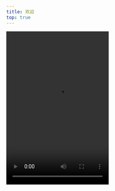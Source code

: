 ```yaml
---
title: 欢迎
top: true
---
```

<video width='272' height='408' autoplay loop controls>
<source src="./video/dog.mp4">
</video>